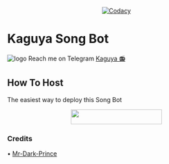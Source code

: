 <p align="center">
    <a href="https://app.codacy.com/manual/mr-dark-prince/alexasongbot/dashboard"> <img src="https://img.shields.io/codacy/grade/4d58f2a402b54aed8a7d95f7add45a81?color=brightgreen&logo=codacy&logoColor=green&style=for-the-badge" alt="Codacy" /></a>
</p>

# Kaguya Song Bot
![logo](https://telegra.ph/file/c0abfcec85ebd1c65c30c.jpg)
Reach me on Telegram [Kaguya 📻](https://t.me/KaguyaSongBot)

## How To Host
The easiest way to deploy this Song Bot
<p align="center"><a href="https://heroku.com/deploy?template=https://github.com/Xlaaf/KaguyaSongBot"> <img src="https://img.shields.io/badge/Deploy%20To%20Heroku-blue?style=for-the-badge&logo=heroku" width="210" height="34.45"/></a></p>

### Credits
• [Mr-Dark-Prince](https://github.com/Mr-Dark-Prince)
